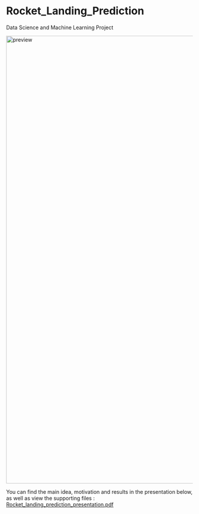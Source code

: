 # Rocket_Landing_Prediction
Data Science and Machine Learning Project

<img width="1204" alt="preview" src="https://user-images.githubusercontent.com/91940935/192097748-6b2a531b-292e-4d5c-ac9c-6fdc88cdaa8a.png">

You can find the main idea, motivation and results in the presentation below, as well as view the supporting files :
[ Rocket_landing_prediction_presentation.pdf](https://github.com/StopFuture/Rocket_Landing_Prediction/files/9638672/Rocket_landing_prediction_presentation.pdf)
